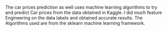 The car prices prediction as well uses machine learning algorithms to try and predict Car prices from the data obtained in Kaggle. I did much feature Engineering on the data labels
and obtained accurate results. The Algorithms used are from the sklearn machine learning framework.

